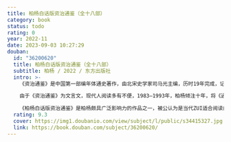```yaml
---
title: 柏杨白话版资治通鉴（全十八部）
category: book
status: todo
rating: 0
year: 2022-11
date: 2023-09-03 10:27:29
douban:
  id: "36200620"
  title: 柏杨白话版资治通鉴（全十八部）
  subtitle: 柏杨 / 2022 / 东方出版社
  intro: >-
    《资治通鉴》是中国第一部编年体通史著作，由北宋史学家司马光主编，历时19年完成，记录了中国16个朝代共1362年的宏大历史，并以史料分析帝王人臣的品德善恶，治国理政的政策得失，总结王朝更替的经验教训，被视为古代君臣士人的治世教科书，历代学者如王应麟、胡三省、顾炎武、王夫之、梁启超等，都对《通鉴》进行了深入研究并给予至高评价。即使在现当代，《通鉴》也有重大影响，一生对历史研究孜孜以求的毛泽东，所读历史典籍的规模之巨难以统计，但他最为钟情的还是《资治通鉴》，反复研究、批注、阅读达17遍之多。

    由于《资治通鉴》为文言文，现代人阅读多有不便，1983—1993年，柏杨倾注十年，将《通鉴》全书翻译为白话文，使得原本晦涩难解的文言文《资治通鉴》，从此有了平易可亲的一面。柏杨在翻译《资治通鉴》时，还从现代多元文化背景出发，对史实做出角度宽广的观察与评论，用“柏杨曰”的形式，注入自己的历史观点，谈论历史成败因果，表达他作为一个现代人的领悟与感受，以示与原著中“臣光曰”的不同立场。

    《柏杨白话版资治通鉴》是柏杨颇具广泛影响力的作品之一，被公认为是当代ZUI适合阅读的白话版《资治通鉴》。
  rating: 9.3
  cover: https://img1.doubanio.com/view/subject/l/public/s34415327.jpg
  link: https://book.douban.com/subject/36200620/
---
```


